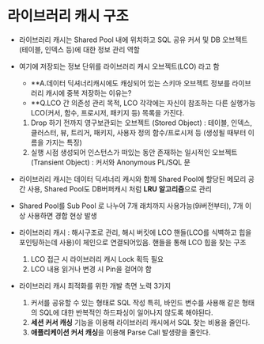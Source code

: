 # 라이브러리 캐시 구조
- 라이브러리 캐시는 Shared Pool 내에 위치하고 SQL 공유 커서 및 DB 오브젝트(테이블, 인덱스 등)에 대한 정보 관리 역할
- 여기에 저장되는 정보 단위를 라이브러리 캐시 오브젝트(LCO) 라고 함
  - **A.데이터 딕셔너리캐시에도 캐싱되어 있는 스키마 오브젝트 정보를 라이브러리 캐시에 중복 저장하는 이유는?
  - **Q.LCO 간 의존성 관리 목적, LCO 각각에는 자신이 참조하는 다른 실행가능 LCO(커서, 함수, 프로시저, 패키지 등) 목록을 가진다.
 
  1. Drop 하기 전까지 영구보관되는 오브젝트 (Stored Object) : 테이블, 인덱스, 클러스터, 뷰, 트리거, 패키지, 사용자 정의 함수/프로시저 등 (생성될 때부터 이름을 가지는 특징)
  2. 실행 시점 생성되어 인스턴스가 떠있는 동안 존재하는 일시적인 오브젝트 (Transient Object) : 커서와 Anonymous PL/SQL 문

- 라이브러리 캐시는 데이터 딕셔너리 캐시와 함께 Shared Pool에 할당된 메모리 공간 사용, Shared Pool도 DB버퍼캐시 처럼 **LRU 알고리즘**으로 관리
- Shared Pool를 Sub Pool 로 나누어 7개 래치까지 사용가능(9i버전부터), 7개 이상 사용하면 경합 현상 발생
- 라이브러리 캐시 : 해시구조로 관리, 해시 버킷에 LCO 핸들(LCO를 식벽하고 힙을 포인팅하는데 사용)이 체인으로 연결되어있음. 핸들을 통해 LCO 힙을 찾는 구조
  1) LCO 접근 시 라이브러리 캐시 Lock 획득 필요
  2) LCO 내용 읽거나 변경 시 Pin을 걸어야 함
 
- 라이브러리 캐시 최적화를 위한 개발 측면 노력 3가지
  1) 커서를 공유할 수 있는 형태로 SQL 작성
     특히, 바인드 변수를 사용해 같은 형태의 SQL에 대한 반복적인 하드파싱이 일어나지 않도록 해야된다.
  2) **세션 커서 캐싱** 기능을 이용해 라이브러리 캐시에서 SQL 찾는 비용을 줄인다.
  3) **애플리케이션 커서 캐싱**을 이용해 Parse Call 발생량을 줄인다. 
